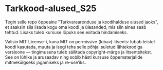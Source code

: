 # Tarkkood-alused_S25
Tegin selle repo õppeaine "Tarkvaraarenduse ja koodihalduse alused jaoks", et saaksin siia lisada kogu oma koodi ja ülesanded, mis siin aines saab tehtud. Lisaks tuleb kursuse lõpuks see esitada hindamiseks.

Valisin MIT License-i, kuna MIT on permissive (lubav) litsents: lubab teistel koodi kasutada, muuta ja isegi teha selle põhjal suletud lähtekoodiga versioone — tingimusena tuleb säilitada copyright-märge ja litsentsitekst. See on lühike ja arusaadav ning sobib hästi kursuse õppematerjalide mitmekülgseks jagamiseks ja re-use’iks.
